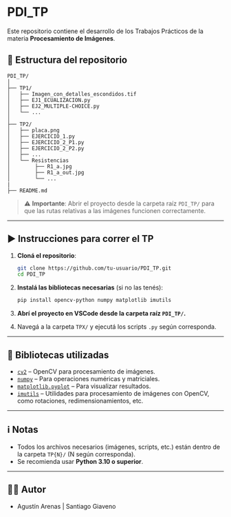 # PDI_TP

Este repositorio contiene el desarrollo de los Trabajos Prácticos de la materia **Procesamiento de Imágenes**.

## 📁 Estructura del repositorio

```
PDI_TP/
│
├── TP1/
│   ├── Imagen_con_detalles_escondidos.tif
│   ├── EJ1_ECUALIZACION.py
│   ├── EJ2_MULTIPLE-CHOICE.py
│   └── ...
│
├── TP2/
│   ├── placa.png
│   ├── EJERCICIO_1.py
│   ├── EJERCICIO_2_P1.py
│   ├── EJERCICIO_2_P2.py
│   ├── ...
│   └── Resistencias
│        ├── R1_a.jpg
│        ├── R1_a_out.jpg
│        └── ...
|
├── README.md
```

> ⚠️ **Importante**: Abrir el proyecto desde la carpeta raíz `PDI_TP/` para que las rutas relativas a las imágenes funcionen correctamente.

---

## ▶️ Instrucciones para correr el TP

1. **Cloná el repositorio**:

   ```bash
   git clone https://github.com/tu-usuario/PDI_TP.git
   cd PDI_TP
   ```

2. **Instalá las bibliotecas necesarias** (si no las tenés):

   ```bash
   pip install opencv-python numpy matplotlib imutils
   ```

3. **Abrí el proyecto en VSCode desde la carpeta raíz `PDI_TP/`.**

4. Navegá a la carpeta `TPX/` y ejecutá los scripts `.py` según corresponda.

---

## 🧰 Bibliotecas utilizadas

- [`cv2`](https://pypi.org/project/opencv-python/) – OpenCV para procesamiento de imágenes.
- [`numpy`](https://numpy.org/) – Para operaciones numéricas y matriciales.
- [`matplotlib.pyplot`](https://matplotlib.org/stable/api/pyplot_api.html) – Para visualizar resultados.
- [`imutils`](https://github.com/jrosebr1/imutils) – Utilidades para procesamiento de imágenes con OpenCV, como rotaciones, redimensionamientos, etc.

---

## ℹ️ Notas

- Todos los archivos necesarios (imágenes, scripts, etc.) están dentro de la carpeta `TP{N}/` (N según corresponda).
- Se recomienda usar **Python 3.10 o superior**.

---

## 🧑‍💻 Autor

- Agustín Arenas | Santiago Giaveno